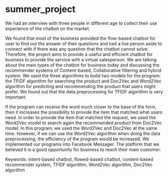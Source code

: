 # summer_project

We had an interview with three people in different age to collect their use experience of the chatbot on the market.    



We found that most of the business provided the flow-based chatbot for user to find out the answer of their questions and had a live person aside to connect with if there was any question that the chatbot cannot solve. Therefore, the project aims to provide a useful and efficient chatbot for business to provide the service with a virtual salesperson.
We are talking about the main types of the chatbot for business today and discussing the recommender systems of Content-based, Collaborative filtering and hybrid system. We used the three algorithms to build two models for the program: the TFIDF algorithm for searching the product and Doc2Vec and Word2Vec algorithm for predicting and recommending the product that users might prefer.
We found out that the data preprocessing for TFIDF algorithm is very important. 


If the program can receive the word much closer to the base of the form, then it increases the possibility to provide the item that matched what users need. In order to provide the item that matched the request, we used the Word2Vec model to search again the recommended product from Doc2Vec model. In this program, we used the Word2Vec and Doc2Vec at the same time. However, if we can use the Word2Vec algorithm when doing the data preprocessing, the efficiency of the program would be increased.
We implemented our programs into Facebook Messager. The platform that we believed it is a good opportunity for business to reach their main customer.

Keywords: intent-based chatbot, flowed-based chatbot, content-based recommender system, TFIDF algorithm, Word2Vec algorithm, Doc2Vec algorithm
